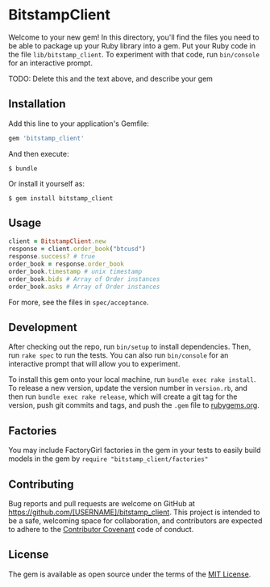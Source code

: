 # BitstampClient

Welcome to your new gem! In this directory, you'll find the files you need to be able to package up your Ruby library into a gem. Put your Ruby code in the file `lib/bitstamp_client`. To experiment with that code, run `bin/console` for an interactive prompt.

TODO: Delete this and the text above, and describe your gem

## Installation

Add this line to your application's Gemfile:

```ruby
gem 'bitstamp_client'
```

And then execute:

    $ bundle

Or install it yourself as:

    $ gem install bitstamp_client

## Usage

```ruby
client = BitstampClient.new
response = client.order_book("btcusd")
response.success? # true
order_book = response.order_book
order_book.timestamp # unix timestamp
order_book.bids # Array of Order instances
order_book.asks # Array of Order instances
```

For more, see the files in `spec/acceptance`.

## Development

After checking out the repo, run `bin/setup` to install dependencies. Then, run `rake spec` to run the tests. You can also run `bin/console` for an interactive prompt that will allow you to experiment.

To install this gem onto your local machine, run `bundle exec rake install`. To release a new version, update the version number in `version.rb`, and then run `bundle exec rake release`, which will create a git tag for the version, push git commits and tags, and push the `.gem` file to [rubygems.org](https://rubygems.org).

## Factories

You may include FactoryGirl factories in the gem in your tests to easily build models in the gem by `require "bitstamp_client/factories"`

## Contributing

Bug reports and pull requests are welcome on GitHub at https://github.com/[USERNAME]/bitstamp_client. This project is intended to be a safe, welcoming space for collaboration, and contributors are expected to adhere to the [Contributor Covenant](http://contributor-covenant.org) code of conduct.


## License

The gem is available as open source under the terms of the [MIT License](http://opensource.org/licenses/MIT).

